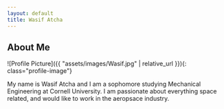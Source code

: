 ```yaml
---
layout: default
title: Wasif Atcha
---
```


## About Me


![Profile Picture]({{ "assets/images/Wasif.jpg" | relative_url }}){: class="profile-image"}

 
My name is Wasif Atcha and I am a sophomore studying Mechanical Engineering at Cornell University. I am passionate about everything space related, and would like to work in the aeropsace industry. 
